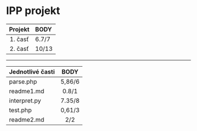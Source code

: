 # IPP projekt

| **Projekt**  | **BODY** |
|:------------:|:--------|
| 1. časť      |  6.7/7  |
| 2. časť      |  10/13  |

-----------------------------
| **Jednotlivé časti** | **BODY**   |
|:-----------------|:-------:|
| parse.php        | 5,86/6 | 
| readme1.md       | 0.8/1  |
| interpret.py     | 7.35/8 |
| test.php         | 0,61/3 |
| readme2.md       | 2/2    |
